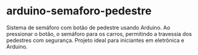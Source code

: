# arduino-semaforo-pedestre
Sistema de semáforo com botão de pedestre usando Arduino. Ao pressionar o botão, o semáforo para os carros, permitindo a travessia dos pedestres com segurança. Projeto ideal para iniciantes em eletrônica e Arduino.
